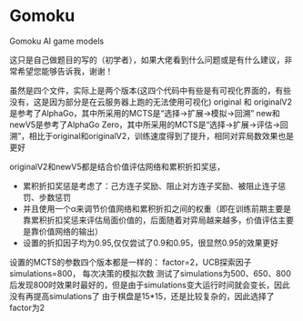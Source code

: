 # Gomoku
Gomoku AI game models

这只是自己做题目的写的（初学者），如果大佬看到什么问题或是有什么建议，非常希望您能够告诉我，谢谢！

虽然是四个文件，实际上是两个版本(这四个代码中有些是有可视化界面的，有些没有，这是因为部分是在云服务器上跑的无法使用可视化)
original 和 originalV2是参考了AlphaGo，其中所采用的MCTS是“选择→扩展→模拟→回溯”
new和newV5是参考了AlphaGo Zero，其中所采用的MCTS是“选择→扩展→评估→回溯”，相比于original和originalV2，训练速度得到了提升，相同对弈局数效果也是更好

originalV2和newV5都是结合价值评估网络和累积折扣奖惩，
* 累积折扣奖惩是考虑了：己方连子奖励、阻止对方连子奖励、被阻止连子惩罚、步数惩罚
* 并且使用一个α来调节价值网络和累积折扣之间的权重（即在训练前期主要是靠累积折扣奖惩来评估局面价值的，后面随着对弈局越来越多，价值评估主要是靠价值网络的输出）
* 设置的折扣因子均为0.95,仅仅尝试了0.9和0.95，很显然0.95的效果更好

设置的MCTS的参数四个版本都是一样的：
factor=2，UCB探索因子
simulations=800， 每次决策的模拟次数
测试了simulations为500、650、800后发现800时效果时最好的，但是由于simulations变大运行时间就会变长，因此没有再提高simulations了
由于棋盘是15*15，还是比较复杂的，因此选择了factor为2


